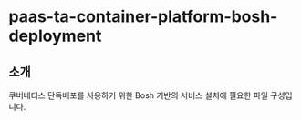 # paas-ta-container-platform-bosh-deployment
## 소개

쿠버네티스 단독배포를 사용하기 위한 Bosh 기반의 서비스 설치에 필요한 파일 구성입니다.
